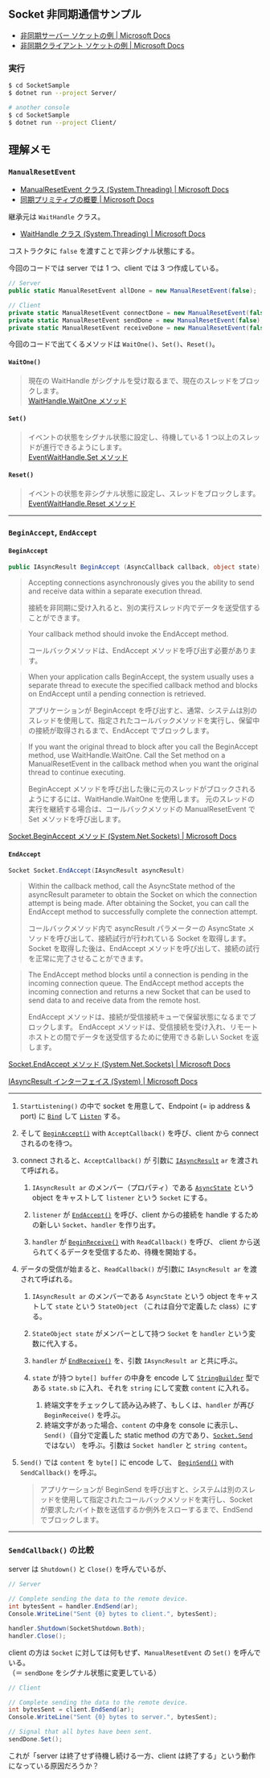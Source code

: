 ## Socket 非同期通信サンプル

- [非同期サーバー ソケットの例 | Microsoft Docs](https://docs.microsoft.com/ja-jp/dotnet/framework/network-programming/asynchronous-server-socket-example)
- [非同期クライアント ソケットの例 | Microsoft Docs](https://docs.microsoft.com/ja-jp/dotnet/framework/network-programming/asynchronous-client-socket-example)

### 実行

```sh
$ cd SocketSample
$ dotnet run --project Server/
```

```sh
# another console
$ cd SocketSample
$ dotnet run --project Client/
```

## 理解メモ

### `ManualResetEvent`

- [ManualResetEvent クラス (System.Threading) | Microsoft Docs](https://docs.microsoft.com/ja-jp/dotnet/api/system.threading.manualresetevent)
- [同期プリミティブの概要 | Microsoft Docs](https://docs.microsoft.com/ja-jp/dotnet/standard/threading/overview-of-synchronization-primitives)

継承元は `WaitHandle` クラス。

- [WaitHandle クラス (System.Threading) | Microsoft Docs](https://docs.microsoft.com/ja-jp/dotnet/api/system.threading.waithandle)

コストラクタに `false` を渡すことで非シグナル状態にする。

今回のコードでは server では 1 つ、client では 3 つ作成している。

```csharp : Server/Program.cs
// Server
public static ManualResetEvent allDone = new ManualResetEvent(false);
```

```csharp :Client/Program.cs
// Client
private static ManualResetEvent connectDone = new ManualResetEvent(false);
private static ManualResetEvent sendDone = new ManualResetEvent(false);
private static ManualResetEvent receiveDone = new ManualResetEvent(false);
```

今回のコードで出てくるメソッドは `WaitOne()`、`Set()`、`Reset()`。

#### `WaitOne()`

> 現在の WaitHandle がシグナルを受け取るまで、現在のスレッドをブロックします。  
> [WaitHandle.WaitOne メソッド](https://docs.microsoft.com/ja-jp/dotnet/api/system.threading.waithandle.waitone#System_Threading_WaitHandle_WaitOne)

#### `Set()`

> イベントの状態をシグナル状態に設定し、待機している 1 つ以上のスレッドが進行できるようにします。  
> [EventWaitHandle.Set メソッド](https://docs.microsoft.com/ja-jp/dotnet/api/system.threading.eventwaithandle.set)

#### `Reset()`

> イベントの状態を非シグナル状態に設定し、スレッドをブロックします。  
> [EventWaitHandle.Reset メソッド](https://docs.microsoft.com/ja-jp/dotnet/api/system.threading.eventwaithandle.reset#System_Threading_EventWaitHandle_Reset)

---

### `BeginAccept`, `EndAccept`

#### `BeginAccept`

```csharp
public IAsyncResult BeginAccept (AsyncCallback callback, object state);
```

> Accepting connections asynchronously gives you the ability to send and receive data within a separate execution thread.
>
> 接続を非同期に受け入れると、別の実行スレッド内でデータを送受信することができます。

> Your callback method should invoke the EndAccept method.
>
> コールバックメソッドは、EndAccept メソッドを呼び出す必要があります。

> When your application calls BeginAccept, the system usually uses a separate thread to execute the specified callback method and blocks on EndAccept until a pending connection is retrieved.
>
> アプリケーションが BeginAccept を呼び出すと、通常、システムは別のスレッドを使用して、指定されたコールバックメソッドを実行し、保留中の接続が取得されるまで、EndAccept でブロックします。

> If you want the original thread to block after you call the BeginAccept method, use WaitHandle.WaitOne. Call the Set method on a ManualResetEvent in the callback method when you want the original thread to continue executing.
>
> BeginAccept メソッドを呼び出した後に元のスレッドがブロックされるようにするには、WaitHandle.WaitOne を使用します。 元のスレッドの実行を継続する場合は、コールバックメソッドの ManualResetEvent で Set メソッドを呼び出します。

[Socket.BeginAccept メソッド (System.Net.Sockets) | Microsoft Docs](https://docs.microsoft.com/ja-jp/dotnet/api/system.net.sockets.socket.beginaccept#System_Net_Sockets_Socket_BeginAccept_System_AsyncCallback_System_Object_)

#### `EndAccept`

```csharp
Socket Socket.EndAccept(IAsyncResult asyncResult)
```

> Within the callback method, call the AsyncState method of the asyncResult parameter to obtain the Socket on which the connection attempt is being made. After obtaining the Socket, you can call the EndAccept method to successfully complete the connection attempt.
>
> コールバックメソッド内で asyncResult パラメーターの AsyncState メソッドを呼び出して、接続試行が行われている Socket を取得します。 Socket を取得した後は、EndAccept メソッドを呼び出して、接続の試行を正常に完了させることができます。

> The EndAccept method blocks until a connection is pending in the incoming connection queue. The EndAccept method accepts the incoming connection and returns a new Socket that can be used to send data to and receive data from the remote host.
>
> EndAccept メソッドは、接続が受信接続キューで保留状態になるまでブロックします。 EndAccept メソッドは、受信接続を受け入れ、リモートホストとの間でデータを送受信するために使用できる新しい Socket を返します。

[Socket.EndAccept メソッド (System.Net.Sockets) | Microsoft Docs](https://docs.microsoft.com/ja-jp/dotnet/api/system.net.sockets.socket.endaccept#System_Net_Sockets_Socket_EndAccept_System_IAsyncResult_)

[IAsyncResult インターフェイス (System) | Microsoft Docs](https://docs.microsoft.com/ja-jp/dotnet/api/system.iasyncresult)

---

1. `StartListening()` の中で socket を用意して、Endpoint (= ip address & port) に [`Bind`](https://docs.microsoft.com/ja-jp/dotnet/api/system.net.sockets.socket.bind) して [`Listen`](https://docs.microsoft.com/ja-jp/dotnet/api/system.net.sockets.socket.listen) する。

2. そして [`BeginAccept()`](https://docs.microsoft.com/ja-jp/dotnet/api/system.net.sockets.socket.beginaccept) with `AcceptCallback()` を呼び、client から connect されるのを待つ。

3. connect されると、`AcceptCallback()` が 引数に [`IAsyncResult`](https://docs.microsoft.com/ja-jp/dotnet/api/system.iasyncresult) `ar` を渡されて呼ばれる。

   1. `IAsyncResult ar` のメンバー（プロパティ）である [`AsyncState`](https://docs.microsoft.com/ja-jp/dotnet/api/system.iasyncresult.asyncstate) という object をキャストして `listener` という `Socket` にする。

   2. `listener` が [`EndAccept()`](https://docs.microsoft.com/ja-jp/dotnet/api/system.net.sockets.socket.endaccept) を呼び、client からの接続を handle するための新しい `Socket`、`handler` を作り出す。

   3. `handler` が [`BeginReceive()`](https://docs.microsoft.com/ja-jp/dotnet/api/system.net.sockets.socket.beginreceive) with `ReadCallback()` を呼び、 client から送られてくるデータを受信するため、待機を開始する。

4. データの受信が始まると、`ReadCallback()` が引数に `IAsyncResult ar` を渡されて呼ばれる。

   1. `IAsyncResult ar` のメンバーである `AsyncState` という object をキャストして `state` という `StateObject` （これは自分で定義した class）にする。

   2. `StateObject state` がメンバーとして持つ `Socket` を `handler` という変数に代入する。

   3. `handler` が [`EndReceive()`](https://docs.microsoft.com/ja-jp/dotnet/api/system.net.sockets.socket.endreceive) を、引数 `IAsyncResult ar` と共に呼ぶ。

   4. `state` が持つ `byte[] buffer` の中身を encode して [`StringBuilder`](https://docs.microsoft.com/ja-jp/dotnet/api/system.text.stringbuilder) 型である `state.sb` に入れ、それを `string` にして変数 `content` に入れる。
      1. 終端文字をチェックして読み込み終了、もしくは、`handler` が再び `BeginReceive()` を呼ぶ。
      2. 終端文字があった場合、`content` の中身を console に表示し、`Send()`（自分で定義した static method の方であり、[`Socket.Send`](https://docs.microsoft.com/ja-jp/dotnet/api/system.net.sockets.socket.send) ではない） を呼ぶ。引数は `Socket handler` と `string content`。

5. `Send()` では `content` を `byte[]` に encode して、 [`BeginSend()`](https://docs.microsoft.com/ja-jp/dotnet/api/system.net.sockets.socket.beginsend) with `SendCallback()` を呼ぶ。

   > アプリケーションが BeginSend を呼び出すと、システムは別のスレッドを使用して指定されたコールバックメソッドを実行し、Socket が要求したバイト数を送信するか例外をスローするまで、EndSend でブロックします。

---

### `SendCallback()` の比較

server は `Shutdown()` と `Close()` を呼んでいるが、

```csharp
// Server

// Complete sending the data to the remote device.
int bytesSent = handler.EndSend(ar);
Console.WriteLine("Sent {0} bytes to client.", bytesSent);

handler.Shutdown(SocketShutdown.Both);
handler.Close();
```

client の方は `Socket` に対しては何もせず、`ManualResetEvent` の `Set()` を呼んでいる。  
（＝ `sendDone` をシグナル状態に変更している）

```csharp
// Client

// Complete sending the data to the remote device.
int bytesSent = client.EndSend(ar);
Console.WriteLine("Sent {0} bytes to server.", bytesSent);

// Signal that all bytes have been sent.
sendDone.Set();
```

これが「server は終了せず待機し続ける一方、client は終了する」という動作になっている原因だろうか？
